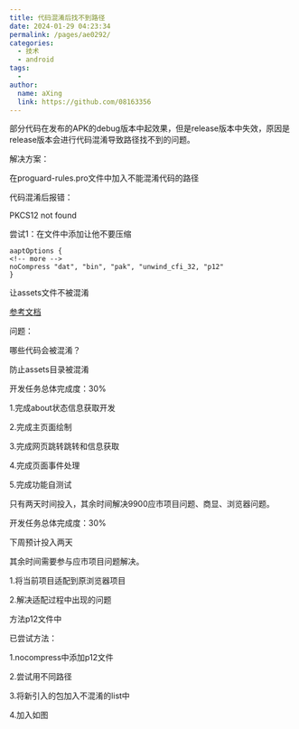 ```yaml
---
title: 代码混淆后找不到路径
date: 2024-01-29 04:23:34
permalink: /pages/ae0292/
categories:
  - 技术
  - android
tags:
  - 
author: 
  name: aXing
  link: https://github.com/08163356
---
```


部分代码在发布的APK的debug版本中起效果，但是release版本中失效，原因是release版本会进行代码混淆导致路径找不到的问题。

解决方案：

在proguard-rules.pro文件中加入不能混淆代码的路径



代码混淆后报错：

PKCS12 not found

尝试1：在文件中添加让他不要压缩

```
aaptOptions {
<!-- more -->
noCompress "dat", "bin", "pak", "unwind_cfi_32, "p12" 
}
```



让assets文件不被混淆

[参考文档](https://www.jianshu.com/p/b4bb8c4c925f)

问题：

哪些代码会被混淆？

防止assets目录被混淆





开发任务总体完成度：30%

1.完成about状态信息获取开发

2.完成主页面绘制

3.完成网页跳转跳转和信息获取

4.完成页面事件处理

5.完成功能自测试



只有两天时间投入，其余时间解决9900应市项目问题、商显、浏览器问题。





开发任务总体完成度：30%

下周预计投入两天

其余时间需要参与应市项目问题解决。

1.将当前项目适配到原浏览器项目

2.解决适配过程中出现的问题





方法p12文件中

已尝试方法：

1.nocompress中添加p12文件

2.尝试用不同路径

3.将新引入的包加入不混淆的list中

4.加入如图





